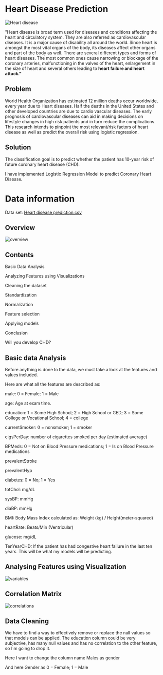 
# **Heart Disease Prediction**
![Heart disease](https://github.com/susmithareddy-1996/Heart_disease_prediction/blob/main/images/Heart%20disease.jpg)

"Heart disease is broad term used for diseases and conditions affecting the heart and circulatory system. They are also referred as cardiovascular diseases. It is a major cause of disability all around the world. Since heart is amongst the most vital organs of the body, its diseases affect other organs and part of the body as well. There are several different types and forms of heart diseases. The most common ones cause narrowing or blockage of the coronary arteries, malfunctioning in the valves of the heart, enlargement in the size of heart and several others leading to  **heart failure and heart attack."**

## **Problem**

World Health Organization has estimated 12 million deaths occur worldwide, every year due to Heart diseases. Half the deaths in the United States and other developed countries are due to cardio vascular diseases. The early prognosis of cardiovascular diseases can aid in making decisions on lifestyle changes in high risk patients and in turn reduce the complications. This research intends to pinpoint the most relevant/risk factors of heart disease as well as predict the overall risk using logistic regression.

## **Solution**

The classification goal is to predict whether the patient has 10-year risk of future coronary heart disease (CHD).

I have implemented Logistic Regression Model to predict Coronary Heart Disease.

# **Data information**

Data set: [Heart disease prediction.csv](https://github.com/susmitha5581/Heart_disease_prediction_Logistic_Regression/blob/main/Heart%20disease%20prediction.csv)

## **Overview**
![overview](https://github.com/susmithareddy-1996/Heart_disease_prediction/blob/main/images/overview.png)

## **Contents**
Basic Data Analysis

Analyzing Features using Visualizations 

Cleaning the dataset 

Standardization 

Normalization  

Feature selection 

Applying models 

Conclusion 

Will you develop CHD?

## **Basic data Analysis**

Before anything is done to the data, we must take a look at the features and values included. 

Here are what all the features are described as: 

male: 0 = Female; 1 = Male 

age: Age at exam time.

education: 1 = Some High School; 2 = High School or GED; 3 = Some College or Vocational School; 4 = college 

currentSmoker: 0 = nonsmoker; 1 = smoker 

cigsPerDay: number of cigarettes smoked per day (estimated average) 

BPMeds: 0 = Not on Blood Pressure medications; 1 = Is on Blood Pressure medications 

prevalentStroke 

prevalentHyp 

diabetes: 0 = No; 1 = Yes 

totChol: mg/dL 

sysBP: mmHg 

diaBP: mmHg 

BMI: Body Mass Index calculated as: Weight (kg) / Height(meter-squared) 

heartRate: Beats/Min (Ventricular) 

glucose: mg/dL 

TenYearCHD: If the patient has had congestive heart failure in the last ten years. This will be what my models will be predicting. 

## **Analysing Features using Visualization**
![variables](https://github.com/susmitha5581/Heart_disease_prediction_Logistic_Regression/blob/main/images/variables.png)

## **Correlation Matrix**
![correlations](https://github.com/susmitha5581/Heart_disease_prediction_Logistic_Regression/blob/main/images/correlations.png)

## **Data Cleaning**

We have to find a way to effectively remove or replace the null values so that models can be applied.
The education column could be very subjective, has many null values and has no correlation to the other feature, so I'm going to drop it.

Here I want to change the column name Males as gender

And here Gender as 0 = Female; 1 = Male






